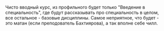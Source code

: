 Чисто вводный курс, из профильного будет только "Введение в специальность", где будут рассказывать про специальность в целом, все остальное - базовые дисциплины. Самое неприятное, что будет - это матан (если преподователь Бахтиярова), а так вполне себе чилл.